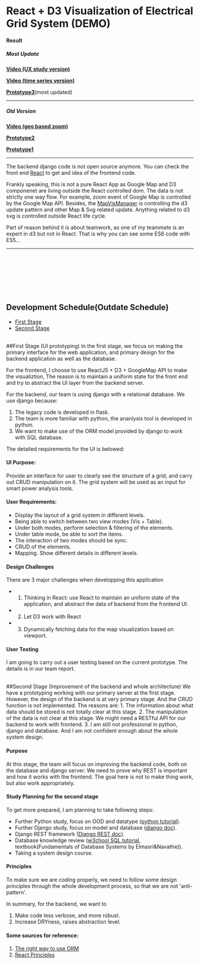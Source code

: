 # React + D3 Visualization of Electrical Grid System (DEMO)
#### Result

##### Most Update
__[Video (UX study version)]__

__[Video (time series version)]__

__[Prototype3]__(most updated)

---

##### Old Version
__[Video (geo based zoom)]__

__[Prototype2]__

__[Prototype1]__

[Prototype2]: <http://www.kjhuang.com/pgdemo2/public/>
[Prototype3]: <http://www.kjhuang.com/pgdemo3/>
[Prototype1]: <http://www.kjhuang.com/pgdemo/public/>
[Video (geo based zoom)]: <https://youtu.be/9h0TL7uOntI>
[Video (UX study version)]: <https://https://youtu.be/D1Dew-8vRIQ>
[Video (time series version)]: <https://https://youtu.be/D1Dew-8vRIQ>
---

The backend django code is not open source anymore. You can check the front end [React](./static_version/react) to get and idea of the frontend code. 

Frankly speaking, this is not a pure React App as Google Map and D3 componenet are living outside the React controlled dom. The data is not strictly one way flow. For example, zoom event of Google Map is controlled by the Google Map API. Besides, the [MapVisManager](./static_version/react/app/components/MapVisUsage/MapVisManager.js) is controlling the d3 update pattern and other Map & Svg related update. Anything related to d3 svg is controlled outside React life cycle. 

Part of reason behind it is about teamwork, as one of my teammate is an expert in d3 but not in React. That is why you can see some ES6 code with ES5...


---
<br/>
<br/>
<br/>
<br/>
<br/>
<br/>

## Development Schedule(Outdate Schedule)
 - [First Stage](#first-stage)
 - [Second Stage](#second-stage)

<br />
##<a name="first-stage">First Stage (UI prototyping)</a>
In the first stage, we focus on making the primary interface for the web application, and primary design for the backend application as well as the database. 

For the frontend, I choose to use ReactJS + D3 + GoogleMap API to make the visualiztion, The reason is to maintain a uniform state for the front end and try to abstract the UI layer from the backend server.

For the backend, our team is using django with a relational database. We use django because:
 1. The legacy code is developed in flask. 
 2. The team is more familiar with python, the ananlysis tool is developed in python.
 3. We want to make use of the ORM model provided by django to work with SQL database.

The detailed requirements for the UI is belowed:

#### UI Purpose:
Provide an interface for user to clearly see the structure of a grid, and carry out CRUD manipulation on it. The grid system will be used as an input for smart power analysis tools.

#### User Requirements:
 - Display the layout of a grid system in different levels.
 - Being able to switch between two view modes (Vis + Table).
 - Under both modes, perform selection & filtering of the elements.
 - Under table mode, be able to sort the items.
 - The interaction of two modes should be sync.
 - CRUD of the elements.
 - Mapping. Show different details in different levels.

#### Design Challenges
There are 3 major challenges when developping this application
 - 1. Thinking in React: use React to maintain an uniform state of the application, and abstract the data of backend from the frontend UI.
 - 2. Let D3 work with React
 - 3. Dynamically fetching data for the map visualization based on viewport.


#### User Testing
I am going to carry out a user testing based on the current prototype. The details is in our team report.

<br />
##<a name="second-stage">Second Stage (Improvement of the backend and whole architecture)</a>
We have a prototyping working with our primary server at the first stage. However, the design of the backend is at very primary stage. And the CRUD function is not implemented. The reasons are:
 1. The information about what data should be stored is not totally clear at this stage.
 2. The manipulation of the data is not clear at this stage. We might need a RESTful API for our backend to work with frontend.
 3. I am still not professional in python, django and database. And I am not confident enough about the whole system design.

#### Purpose
At this stage, the team will focus on improving the backend code, both on the database and django server. We need to prove why REST is important and how it works with the frontend. The goal here is not to make thing work, but also work appropriately.

#### Study Planning for the second stage
To get more prepared, I am planning to take following steps:
 - Further Python study, focus on OOD and datatype ([python tutorial](http://wiki.jikexueyuan.com/project/start-learning-python/211.html)).
 - Further Django study, focus on model and database ([django doc](https://docs.djangoproject.com/en/1.10/topics/db/models/)).
 - Django REST framework ([Django REST doc](http://www.django-rest-framework.org/tutorial/5-relationships-and-hyperlinked-apis/)).
 - Database knowledge review ([w3chool SQL tutorial](http://www.w3schools.com/sql/), textbook(Fundamentals of Database Systems by Elmasri&Navathe)).
 - Taking a system design course.

#### Principles
To make sure we are coding properly, we need to follow some design principles through the whole development process, so that we are not 'anti-pattern'.

In summary, for the backend, we want to 
 1. Make code less verbose, and more robust.
 2. Increase DRYness, raises abstraction level.

#### Some sources for reference:
 1. [The right way to use ORM](https://www.dabapps.com/blog/higher-level-query-api-django-orm/)
 2. [React Principles](https://developmentarc.gitbooks.io/react-indepth/content/)

